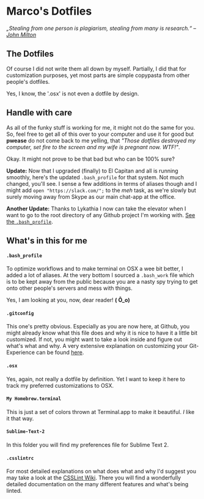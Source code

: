 # Marco's Dotfiles

*„Stealing from one person is plagiarism, stealing from many is research.“* – *[John Milton](http://en.wikipedia.org/wiki/John_Milton)*

## The Dotfiles

Of course I did not write them all down by myself. Partially, I did that for customization purposes, yet most parts are simple copypasta from other people's dotfiles.

Yes, I know, the '.osx' is not even a dotfile by design.

## Handle with care

As all of the funky stuff is working for me, it might not do the same for you. So, feel free to get all of this over to your computer and use it for good but **pwease** do not come back to me yelling, that *"Those dotfiles destroyed my computer, set fire to the screen and my wife is pregnant now. WTF!"*.

Okay. It might not prove to be that bad but who can be 100% sure?

**Update:** Now that I upgraded (finally) to El Capitan and all is running smoothly, here's the updated `.bash_profile` for that system. Not much changed, you'll see. I sense a few additions in terms of aliases though and I might add `open "https://slack.com/";` to the *meh* task, as we're slowly but surely moving away from Skype as our main chat-app at the office.

**Another Update:** Thanks to Lykathia I now can take the elevator when I want to go to the root directory of any Github project I'm working with. [See the `.bash_profile`](https://github.com/MarcoHengstenberg/dotfiles/blob/master/.bash_profile).

## What's in this for me

#### `.bash_profile`

To optimize workflows and to make terminal on OSX a wee bit better, I added a lot of aliases. At the very bottom I sourced a `.bash_work` file which is to be kept away from the public because you are a nasty spy trying to get onto other people's servers and mess with things.

Yes, I am looking at you, now, dear reader! **( Ô_o)**

#### `.gitconfig`

This one's pretty obvious. Especially as you are now here, at Github, you might already know what this file does and why it is nice to have it a little bit customized. If not, you might want to take a look inside and figure out what's what and why. A very extensive explanation on customizing your Git-Experience can be found [here](http://git-scm.com/book/en/Customizing-Git).

#### `.osx`

Yes, again, not really a dotfile by definition. Yet I want to keep it here to track my preferred customizations to OSX.

#### `My Homebrew.terminal`

This is just a set of colors thrown at Terminal.app to make it beautiful. *I* like it that way.

#### `Sublime-Text-2`

In this folder you will find my preferences file for Sublime Text 2.

#### `.csslintrc`

For most detailed explanations on what does what and why I'd suggest you may take a look at the [CSSLint Wiki](https://github.com/CSSLint/csslint/wiki). There you will find a wonderfully detailed documentation on the many different features and what's being linted.
